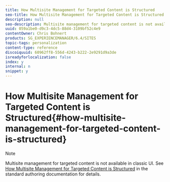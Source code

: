 ```yaml
---
title: How Multisite Management for Targeted Content is Structured
seo-title: How Multisite Management for Targeted Content is Structured
description: null
seo-description: Multisite management for targeted content is not available in classic UI. See How Multisite Management for Targeted Content is Structured in the standard authoring documentation for details.
uuid: 059a1be0-d9c3-4dc5-88d4-3109bf52c4e9
contentOwner: Chris Bohnert
products: SG_EXPERIENCEMANAGER/6.4/SITES
topic-tags: personalization
content-type: reference
discoiquuid: 60962ff8-556d-4243-b222-2e9291d9a3de
isreadyforlocalization: false
index: y
internal: n
snippet: y
---
```


# How Multisite Management for Targeted Content is Structured{#how-multisite-management-for-targeted-content-is-structured}

>[!NOTE]
>
>Multisite management for targeted content is not available in classic UI. See [How Multisite Management for Targeted Content is Structured](../../../sites/authoring/using/technical-multisite-targeted.md) in the standard authoring documentation for details.

